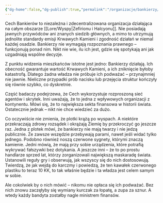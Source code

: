 ```yaml
---
{"dg-home":false,"dg-publish":true,"permalink":"/organizacje/bankierzy/","dgPassFrontmatter":true}
---
```


Cech Bankierów to niezależna i zdecentralizowana organizacja działająca na całym obszarze [[Lore/Wyspy\|Zefirionu i Halcyonu]]. Nie posiadają jawnych przywódców ani znanych siedzib głównych, a mimo to utrzymują jednolite standardy emisji Krwawych Kamieni i zgodność działań w niemal każdej osadzie. Bankierzy nie wymagają rozpoznania prawnego – funkcjonują ponad nim. Nikt nie wie, ilu ich jest, gdzie się spotykają ani jak uzgadniają wspólne decyzje.

Z punktu widzenia mieszkańców istotne jest jedno: Bankierzy działają. Ich obecność gwarantuje wartość Krwawych Kamieni, a ich zniknięcie byłoby katastrofą. Dlatego żadna władza nie próbuje ich podważać – przynajmniej nie jawnie. Nieliczne przypadki prób nacisku lub przejęcia struktur kończyły się równie szybko, co dyskretnie.

Część badaczy podejrzewa, że Cech wykorzystuje rozproszoną sieć agentów i skrytek. Inni uważają, że to jedna z wpływowych organizacji z kontynentu. Mówi się, że to największa sekta finansowa w historii świata. Ostatecznie jednak – nikt nie chce wiedzieć za dużo.

Co oczywiście nie zmienia, że plotki krążą po wyspach. A niektóre przekraczają zdrowy rozsądek i okrążają Ziemię by przekroczyć go jeszcze raz. Jedna z plotek mówi, że bankierzy nie mają twarzy i  nie jedzą publicznie. Że zawsze wszędzie przebywają parami, nawet jeśli widać tylko jednego. Podobno również noszą czerwone sygnety, którymi znaczą kamienie. Jedni mówią, że mają przy sobie urządzenia, które potrafią wykrywać fałszywki bez dotykania. A jeszcze inni – że to po prostu handlarze sprzed lat, którzy zorganizowali największą maskaradę świata. Ustanowili reguły gry i obserwują, jak wszyscy się do nich dostosowują. Twierdzą, że jak wejdą do karczmy i powiedzą, że ten kawałek czerwonego plastiku to teraz 10 KK, to tak właśnie będzie i ta władza jest celem samym w sobie.

Ale cokolwiek by o nich mówić – nikomu nie opłaca się ich podważać. Bez nich znowu zaczęłyby się wymiany kurczak za łopatę, a zupa za sznur. A wtedy każdy bandyta zostałby nagle ministrem finansów.